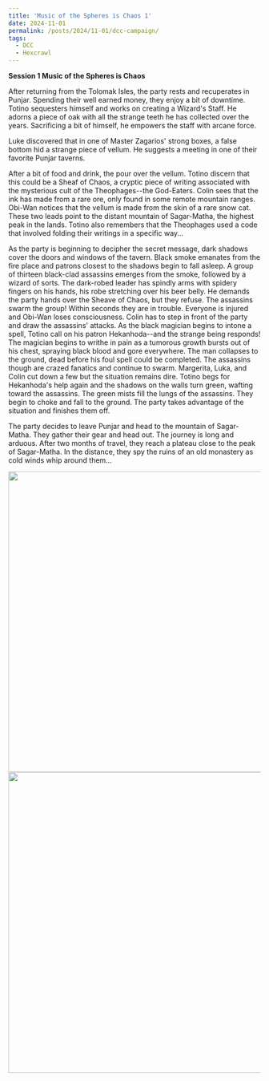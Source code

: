 ```yaml
---
title: 'Music of the Spheres is Chaos 1'
date: 2024-11-01
permalink: /posts/2024/11-01/dcc-campaign/
tags:
  - DCC
  - Hexcrawl
---
```


**Session 1 Music of the Spheres is Chaos**

After returning from the Tolomak Isles, the party rests and recuperates in Punjar. Spending their well earned money, they enjoy a bit of downtime. Totino sequesters himself and works on creating a Wizard's Staff. He adorns a piece of oak with all the strange teeth he has collected over the years. Sacrificing a bit of himself, he empowers the staff with arcane force.

Luke discovered that in one of Master Zagarios' strong boxes, a false bottom hid a strange piece of vellum. He suggests a meeting in one of their favorite Punjar taverns. 

After a bit of food and drink, the pour over the vellum. Totino discern that this could be a Sheaf of Chaos, a cryptic piece of writing associated with the mysterious cult of the Theophages--the God-Eaters. Colin sees that the ink has made from a rare ore, only found in some remote mountain ranges. Obi-Wan notices that the vellum is made from the skin of a rare snow cat. These two leads point to the distant mountain of Sagar-Matha, the highest peak in the lands. Totino also remembers that the Theophages used a code that involved folding their writings in a specific way...

As the party is beginning to decipher the secret message, dark shadows cover the doors and windows of the tavern. Black smoke emanates from the fire place and patrons closest to the shadows begin to fall asleep. A group of thirteen black-clad assassins emerges from the smoke, followed by a wizard of sorts. The dark-robed leader has spindly arms with spidery fingers on his hands, his robe stretching over his beer belly. He demands the party hands over the Sheave of Chaos, but they refuse. The assassins swarm the group! Within seconds they are in trouble. Everyone is injured and Obi-Wan loses consciousness. Colin has to step in front of the party and draw the assassins' attacks. As the black magician begins to intone a spell, Totino call on his patron Hekanhoda--and the strange being responds! The magician begins to writhe in pain as a tumorous growth bursts out of his chest, spraying black blood and gore everywhere. The man collapses to the ground, dead before his foul spell could be completed. The assassins though are crazed fanatics and continue to swarm. Margerita, Luka, and Colin cut down a few but the situation remains dire. Totino begs for Hekanhoda's help again and the shadows on the walls turn green, wafting toward the assassins. The green mists fill the lungs of the assassins. They begin to choke and fall to the ground. The party takes advantage of the situation and finishes them off.

The party decides to leave Punjar and head to the mountain of Sagar-Matha. They gather their gear and head out. The journey is long and arduous. After two months of travel, they reach a plateau close to the peak of Sagar-Matha. In the distance, they spy the ruins of an old monastery as cold winds whip around them...

<img src="http://alchemical-lich.github.io/images/spheres1.HEIC" width="600"/>

<img src="http://alchemical-lich.github.io/images/spheres2.HEIC" width="600"/>

